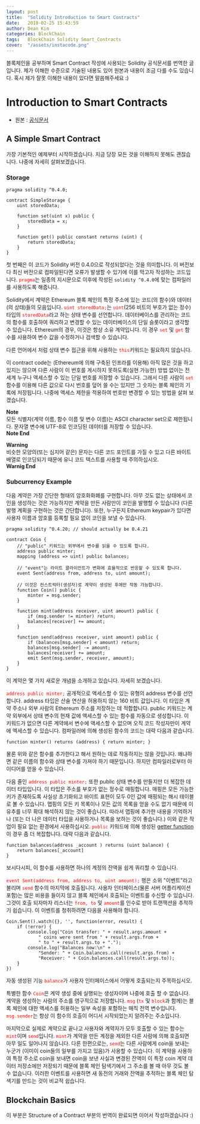 ```yaml
---
layout: post
title:  "Solidity Introduction to Smart Contracts"
date:   2018-02-25 15:43:59
author: Dean Kim
categories: BlockChain
tags:	BlockChain Solidity Smart_Contracts
cover:  "/assets/instacode.png"
---
```


블록체인을 공부하며 Smart Contract 작성에 사용되는 Solidity 공식문서를 번역한 글입니다.
제가 이해한 수준으로 기술된 내용도 있어 원본과 내용이 조금 다를 수도 있습니다.
혹시 제가 잘못 이해한 내용이 있다면 말씀해주세요 :)

# Introduction to Smart Contracts
- 원본 : [공식문서](https://solidity.readthedocs.io/en/latest/introduction-to-smart-contracts.html)

## A Simple Smart Contract

가장 기본적인 예제부터 시작하겠습니다. 지금 당장 모든 것을 이해하지 못해도 괜찮습니다. 나중에 자세히 살펴보겠습니다.

### Storage

~~~~
pragma solidity ^0.4.0;

contract SimpleStorage {
    uint storedData;

    function set(uint x) public {
        storedData = x;
    }

    function get() public constant returns (uint) {
        return storedData;
    }
}
~~~~

첫 번째은 이 코드가 Solidity 버전 0.4.0으로 작성되었다는 것을 의미합니다. 이 버전보다 최신 버전으로 컴파일된다면 오류가 발생할 수 있기에 이를 막고자 작성하는 코드입니다.
<tt style="color: #FF0000">`pragma`</tt>는 일종의 지시문으로 이후에 작성된 `solidity ^0.4.0`에 맞는 컴파일러를 사용하도록 해줍니다.

Solidity에서 계약은 Ethereum 블록 체인의 특정 주소에 있는 코드(의 함수)와 데이터(의 상태)들의 모음입니다. 
<tt style="color: #FF0000">`uint storedData;`</tt>는 <tt style="color: #FF0000">`uint`</tt>(256 비트의 부호가 없는 정수)타입의 <tt style="color: #FF0000">`storedData`</tt>라고 하는 상태 변수를 선언합니다. 
데이터베이스를 관리하는 코드의 함수를 호출하여 쿼리하고 변경할 수 있는 데이터베이스의 단일 슬롯이라고 생각할 수 있습니다. 
Ethereum의 경우, 이것은 항상 소유 계약입니다. 이 경우 <tt style="color: #FF0000">`set`</tt> 및 <tt style="color: #FF0000">`get`</tt> 함수를 사용하여 변수 값을 수정하거나 검색할 수 있습니다.

다른 언어에서 처럼 상태 변수 접근을 위해 사용하는 <tt style="color: #FF0000">`this`</tt>키워드는 필요하지 않습니다.

이 contract code는 (Ethereum에 의해 구축된 인프라를 이용해) 아직 많은 것을 하고 있지는 않으며 다른 사람이 이 번호를 게시하지 못하도록(실현 가능한) 방법 없이는 전 세계 누구나 엑세스할 수 있는 단일 번호를 저장할 수 있습니다.
그래서 다른 사람이 <tt style="color: #FF0000">`set`</tt> 함수를 이용해 다른 값으로 다시 번호를 덮어 쓸 수는 있지만 그 숫자는 블록 체인의 기록에 저장됩니다. 나중에 액세스 제한을 적용하여 번호만 변경할 수 있는 방법을 살펴 보겠습니다.

<b>Note</b>
<br>모든 식별자(계약 이름, 함수 이름 및 변수 이름)는 ASCII character set으로 제한됩니다. 문자열 변수에 UTF-8로 인코딩된 데이터를 저장할 수 있습니다.
<br><b>Note End</b>

<b>Warning</b>
<br>비슷한 모양의(또는 심지어 같은) 문자는 다른 코드 포인트를 가질 수 있고 다른 바이트 배열로 인코딩되기 때문에 유니 코드 텍스트를 사용할 때 주의하십시오.
<br><b>Warnig End</b>

### Subcurrency Example

다음 계약은 가장 간단한 형태의 암호화화폐를 구현합니다. 
아무 것도 없는 상태에서 코인을 생성하는 것은 가능하지만 계약을 만든 사람만이 코인을 발행할 수 있습니다 (다른 발행 계획을 구현하는 것은 간단합니다). 
또한, 누구든지 Ethereum keypair가 있다면 사용자 이름과 암호를 등록할 필요 없이 코인을 보낼 수 있습니다.

~~~~
pragma solidity ^0.4.20; // should actually be 0.4.21

contract Coin {
    // "public" 키워드는 외부에서 변수를 읽을 수 있도록 합니다. 
    address public minter;
    mapping (address => uint) public balances;

    // "event"는 라이트 클라이언트가 변화에 효율적으로 반응할 수 있도록 합니다.
    event Sent(address from, address to, uint amount);

    // 이것은 컨스트럭터(생성자)로 계약이 생성된 후에만 작동 가능합니다.
    function Coin() public {
        minter = msg.sender;
    }

    function mint(address receiver, uint amount) public {
        if (msg.sender != minter) return;
        balances[receiver] += amount;
    }

    function send(address receiver, uint amount) public {
        if (balances[msg.sender] < amount) return;
        balances[msg.sender] -= amount;
        balances[receiver] += amount;
        emit Sent(msg.sender, receiver, amount);
    }
}
~~~~

이 계약은 몇 가지 새로운 개념을 소개하고 있습니다. 자세히 보겠습니다.

<tt style="color: #FF0000">`address public minter;`</tt> 공개적으로 액세스할 수 있는 유형의 address 변수를 선언합니다. 
address 타입은 산술 연산을 허용하지 않는 160 비트 값입니다. 이 타입은 계약 주소나 외부 사람의 Ethereum 주소를 저장하는 데 적합합니다. 
public 키워드는 계약 외부에서 상태 변수의 현재 값에 액세스할 수 있는 함수를 자동으로 생성합니다. 
이 키워드가 없으면 다른 계약에서 변수에 액세스할 수 없으며 오직 코드 작성자만이 계약에 엑세스할 수 있습니다. 컴파일러에 의해 생성된 함수의 코드는 대략 다음과 같습니다.

~~~~
function minter() returns (address) { return minter; }
~~~~

물론 위와 같은 함수를 추가한다고 해서 원하는 데로 작동하지는 않을 것입니다. 
왜냐하면 같은 이름의 함수와 상태 변수를 가져야 하기 때문입니다. 하지만 컴파일러로부터 아이디어를 얻을 수 있습니다.

다음 줄인 <tt style="color: #FF0000">`address public minter;`</tt> 또한 public 상태 변수를 만들지만 더 복잡한 데이터 타입입니다. 
이 타입은 주소를 부호가 없는 정수로 매핑합니다. 매핑은 모든 가능한 키가 존재하도록 사실상 초기화되고 바이트 표현이 모두 0인 값에 매핑되는 해시 테이블로 
볼 수 있습니다. 맵핑의 모든 키 목록이나 모든 값의 목록을 얻을 수도 없기 때문에 이 유추를 너무 확대 해석하지 않는 것이 좋습니다. 
따라서 맵핑에 추가한 내용을 기억하거나 (또는 더 나은 데이터 타입을 사용하거나 목록을 보하는 것이 좋습니다.) 이와 같은 작업이 필요 없는 환경에서 사용하십시오. 
<tt style="color: #FF0000">`public`</tt> 키워드에 의해 생성된 [getter function](https://solidity.readthedocs.io/en/latest/contracts.html#getter-functions) 이 경우 좀 더 복잡합니다. 대략 다음과 같습니다.

~~~~
function balances(address _account ) returns (uint balance) {
    return balances[_account]
}
~~~~

보시다시피, 이 함수를 사용하면 하나의 계정의 잔액을 쉽게 쿼리할 수 있습니다.

<tt style="color: #FF0000">`event Sent(address from, address to, uint amount);`</tt> 행은 소위 "이벤트"라고 불리며 <tt style="color: #FF0000">`send`</tt> 함수의 마지막에 호출됩니다. 
사용자 인터페이스(물론 서버 어플리케이션 포함)는 많은 비용을 들이지 않고 블록 체인에서 호출되는 이벤트를 수신할 수 있습니다. 
그것이 호출 되자마자 리스너는 <tt style="color: #FF0000">`from, to`</tt> 및 <tt style="color: #FF0000">`amount`</tt>를 인수로 받아 트랜잭션을 추적하기 쉽습니다. 이 이벤트를 청취하려면 다음을 사용해야 합니다.

~~~~
Coin.Sent().watch({}, '', function(error, result) {
    if (!error) {
        console.log("Coin transfer: " + result.args.amount +
            " coins were sent from " + result.args.from +
            " to " + result.args.to + ".");
        console.log("Balances now:\n" +
            "Sender: " + Coin.balances.call(result.args.from) +
            "Receiver: " + Coin.balances.call(result.args.to));
    }
})
~~~~

자동 생성된 기능 <tt style="color: #FF0000">`balance`</tt>가 사용자 인터페이스에서 어떻게 호출되는지 주목하십시오.

특별한 함수 <tt style="color: #FF0000">`Coin`</tt>은 계약 생성 중에 실행되는 생성자이며 나중에 호출 할 수 없습니다. 계약을 생성하는 사람의 주소를 영구적으로 저장합니다. 
<tt style="color: #FF0000">`msg`</tt> (<tt style="color: #FF0000">`tx`</tt> 및 <tt style="color: #FF0000">`block`</tt>과 함께)는 블록 체인에 대한 액세스를 허용하는 일부 속성을 포함하는 매직 전역 변수입니다. 
<tt style="color: #FF0000">`msg.sender`</tt>는 항상 이 함수의 호출이 어디서 시작되었는지 알려주는 주소입니다.

마지막으로 실제로 계약으로 끝나고 사용자와 계약자가 모두 호출할 수 있는 함수는 <tt style="color: #FF0000">`mint`</tt>이며 <tt style="color: #FF0000">`send`</tt>입니다. 
<tt style="color: #FF0000">`mint`</tt>가 계약을 만든 계정을 제외한 다른 사람에 의해 호출되면 아무 일도 일어나지 않습니다. 
다른 한편으로는, <tt style="color: #FF0000">`send`</tt>는 다른 사람에게 coin을 보내는 누군가 (이미이 coin들의 일부를 가지고 있음)가 사용할 수 있습니다. 
이 계약을 사용하여 특정 주소로 coin을 보내면 coin을 보낸 사실과 변경된 잔액이 이 특정 coin 계약 데이터 저장소에만 저장되기 때문에 블록 체인 탐색기에서 그 주소를 볼 때 아무 것도 볼 수 없습니다. 
이러한 이벤트를 사용하면 새 동전의 거래와 잔액을 추적하는 블록 체인 탐색기를 만드는 것이 비교적 쉽습니다.


## Blockchain Basics

이 부분은 Structure of a Contract 부분의 번역이 완료되면 이어서 작성하겠습니다 :)